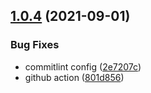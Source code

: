 ## [1.0.4](https://github.com/metalcamp/stockx-data/compare/v1.0.3...v1.0.4) (2021-09-01)


### Bug Fixes

* commitlint config ([2e7207c](https://github.com/metalcamp/stockx-data/commit/2e7207c2e8a4a6cea9fed4c8f962ed727c0541eb))
* github action ([801d856](https://github.com/metalcamp/stockx-data/commit/801d8569308f139c52ebc800297f1343cb8a32bd))
